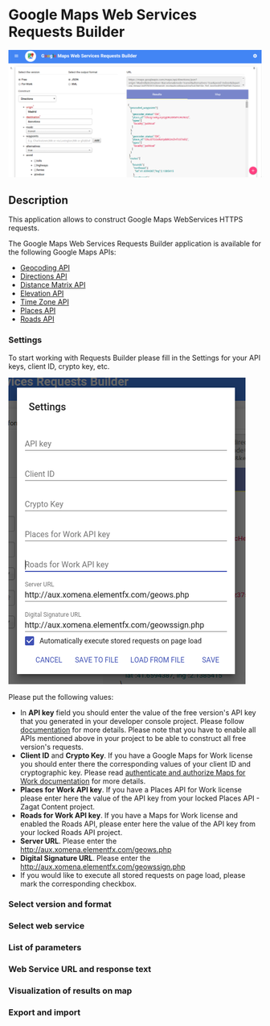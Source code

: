 Google Maps Web Services Requests Builder
==========================================

![WS Builder](/image/docs/geo-ws.png?raw=true "Maps WS Builder")

## Description
This application allows to construct Google Maps WebServices HTTPS requests.

The Google Maps Web Services Requests Builder application is available for the following Google Maps 
APIs:

 - [Geocoding API]
 - [Directions API]
 - [Distance Matrix API]
 - [Elevation API]
 - [Time Zone API]
 - [Places API]
 - [Roads API]

### Settings

To start working with Requests Builder please fill in the Settings for your API keys, client ID, crypto key, etc. 

![Settings Config](/image/docs/geo-ws-settings.png?raw=true "Maps WS Builder Settings")

Please put the following values:
 - In **API key** field you should enter the value of the free version's API key that you generated in your developer console project. Please follow [documentation](https://developers.google.com/maps/documentation/geocoding/get-api-key) for more details. Please note that you have to enable all APIs mentioned above in your project to be able to construct all free version's requests.
 - **Client ID** and **Crypto Key**. If you have a Google Maps for Work license you should enter there the corresponding values of your client ID and cryptographic key. Please read [authenticate and authorize Maps for Work documentation](https://developers.google.com/maps/documentation/business/webservices/auth) for more details.
 - **Places for Work API key**. If you have a Places API for Work license please enter here the value of the API key from your locked Places API - Zagat Content project.
 - **Roads for Work API key**. If you have a Maps for Work license and enabled the Roads API, please enter here the value of the API key from your locked Roads API project.
 - **Server URL**. Please enter the http://aux.xomena.elementfx.com/geows.php
 - **Digital Signature URL**. Please enter the http://aux.xomena.elementfx.com/geowssign.php
 - If you would like to execute all stored requests on page load, please mark the corresponding checkbox.
 
 ### Select version and format
 
 ### Select web service
 
 ### List of parameters 
 
 ### Web Service URL and response text
 
 ### Visualization of results on map
 
 ### Export and import
 
[Geocoding API]: https://developers.google.com/maps/documentation/geocoding 
[Directions API]: https://developers.google.com/maps/documentation/directions
[Distance Matrix API]: https://developers.google.com/maps/documentation/distancematrix
[Elevation API]: https://developers.google.com/maps/documentation/elevation
[Time Zone API]: https://developers.google.com/maps/documentation/timezone
[Places API]: https://developers.google.com/places/documentation/index
[Roads API]: https://developers.google.com/maps/documentation/roads